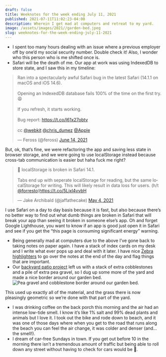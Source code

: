 ```yaml
---
draft: false
title: Weeknotes for the week ending July 11, 2021
published: 2021-07-11T11:02:23-04:00
description: Wherein I get mad at computers and retreat to my yard.
image: /assets/images/2021//garden-bed.jpeg
slug: weeknotes-for-the-week-ending-july-11-2021
---
```


- I spent too many hours dealing with an issue where a previous employer off by one’d my social security number. Double check it! Also, I wonder who this person who is me shifted once is.
- Safari will be the death of me. Our app at work was using IndexedDB to store state, and I saw this in my timeline: 
<blockquote class="twitter-tweet"><p lang="en" dir="ltr">Ran into a spectacularly awful Safari bug in the latest Safari (14.1.1 on macOS and iOS 14.6).<br/><br/>Opening an IndexedDB database fails 100% of the time on the first try. 😩<br/><br/>If you refresh, it starts working.<br/><br/>Bug report: <a href="https://t.co/I61x27obtv">https://t.co/I61x27obtv</a><br/><br/>cc <a href="https://twitter.com/webkit?ref_src=twsrc%5Etfw">@webkit</a> <a href="https://twitter.com/chris_dumez?ref_src=twsrc%5Etfw">@chris_dumez</a> <a href="https://twitter.com/Apple?ref_src=twsrc%5Etfw">@Apple</a></p>&mdash; Feross (@feross) <a href="https://twitter.com/feross/status/1404568122158313474?ref_src=twsrc%5Etfw">June 14, 2021</a></blockquote> <script async src="https://platform.twitter.com/widgets.js" charset="utf-8"></script>

But, ok, that’s fine, we were refactoring the app and saving less state in browser storage, and we were going to use localStorage instead because cross-tab communication is easier but haha fuck me right?

<blockquote class="twitter-tweet"><p lang="en" dir="ltr">😬 localStorage is broken in Safari 14.1.<br/><br/>Tabs end up with seperate localStorage for reading, but the same localStorage for writing. This will likely result in data loss for users. (h/t <a href="https://twitter.com/forresto?ref_src=twsrc%5Etfw">@forresto</a>)<a href="https://t.co/5Ljxl4vvbH">https://t.co/5Ljxl4vvbH</a></p>&mdash; Jake Archibald (@jaffathecake) <a href="https://twitter.com/jaffathecake/status/1389493762129375232?ref_src=twsrc%5Etfw">May 4, 2021</a></blockquote> <script async src="https://platform.twitter.com/widgets.js" charset="utf-8"></script>

I use Safari on a day to day basis because it is fast, but also because there’s no better way to find out what dumb things are broken in Safari that will break your app than seeing it broken in someone else’s app. Oh and forget Google Lighthouse, you want to know if an app is good just open it in Safari and see if you get the “this page is consuming significant energy” warning.
- Being generally mad at computers due to the above I’ve gone back to taking notes on paper again. I have a stack of index cards on my desk and I write what ever pops up and deal with it later. I have nice [Zebra highlighters](https://www.zebrapen.com/mildliner/) to go over the notes at the end of the day and flag things that are important.
- Our [backyard patio project](https://www.builtwith.coffee/blog-posts/2021/06/weeknotes-for-the-week-ending-june-20) left us with a stack of extra cobblestones and a pile of extra pea gravel, so I dug up some more of the yard and made a nice border around our garden bed.
![Pea gravel and cobblestone border around our garden bed.](/assets/images/2021//garden-bed.jpeg)

This used up exactly all of the material, and the grass there is now pleasingly geometric so we’re done with that part of the yard.
- I was drinking coffee on the back porch this morning and the air had an intense low-tide smell. I know it’s like 1% salt and 99% dead plants and animals but I love it. I took out the bike and rode down to beach, and it was one of those days where when you get to the road that runs along the beach you can feel the air change, it was colder and denser (and… the smell!).
- I dream of car-free Sundays in town. If you get out before 10 in the morning there isn’t a tremendous amount of traffic but being able to roll down any street without having to check for cars would be 💯.